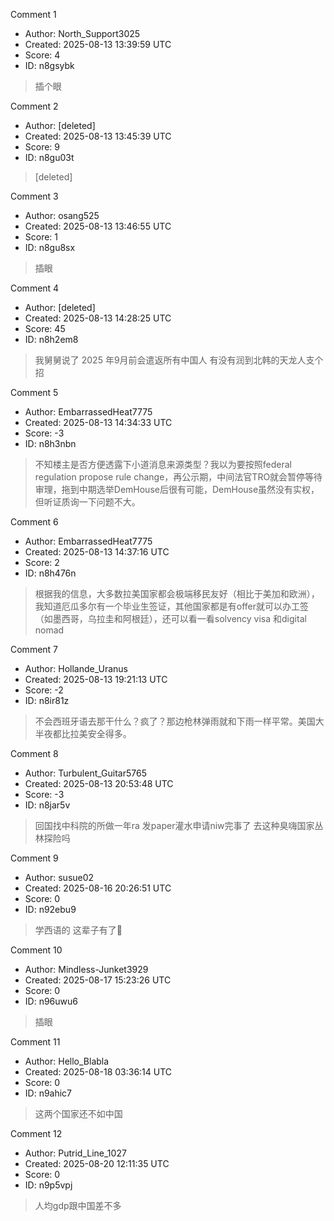 Comment 1

- Author: North_Support3025
- Created: 2025-08-13 13:39:59 UTC
- Score: 4
- ID: n8gsybk

> 插个眼

Comment 2

- Author: [deleted]
- Created: 2025-08-13 13:45:39 UTC
- Score: 9
- ID: n8gu03t

> [deleted]

Comment 3

- Author: osang525
- Created: 2025-08-13 13:46:55 UTC
- Score: 1
- ID: n8gu8sx

> 插眼

Comment 4

- Author: [deleted]
- Created: 2025-08-13 14:28:25 UTC
- Score: 45
- ID: n8h2em8

> 我舅舅说了 2025 年9月前会遣返所有中国人 有没有润到北韩的天龙人支个招

Comment 5

- Author: EmbarrassedHeat7775
- Created: 2025-08-13 14:34:33 UTC
- Score: -3
- ID: n8h3nbn

> 不知楼主是否方便透露下小道消息来源类型？我以为要按照federal regulation propose rule change，再公示期，中间法官TRO就会暂停等待审理，拖到中期选举DemHouse后很有可能，DemHouse虽然没有实权，但听证质询一下问题不大。

Comment 6

- Author: EmbarrassedHeat7775
- Created: 2025-08-13 14:37:16 UTC
- Score: 2
- ID: n8h476n

> 根据我的信息，大多数拉美国家都会极端移民友好（相比于美加和欧洲），我知道厄瓜多尔有一个毕业生签证，其他国家都是有offer就可以办工签（如墨西哥，乌拉圭和阿根廷），还可以看一看solvency visa 和digital nomad

Comment 7

- Author: Hollande_Uranus
- Created: 2025-08-13 19:21:13 UTC
- Score: -2
- ID: n8ir81z

> 不会西班牙语去那干什么？疯了？那边枪林弹雨就和下雨一样平常。美国大半夜都比拉美安全得多。

Comment 8

- Author: Turbulent_Guitar5765
- Created: 2025-08-13 20:53:48 UTC
- Score: -3
- ID: n8jar5v

> 回国找中科院的所做一年ra 发paper灌水申请niw完事了 去这种臭嗨国家丛林探险吗

Comment 9

- Author: susue02
- Created: 2025-08-16 20:26:51 UTC
- Score: 0
- ID: n92ebu9

> 学西语的 这辈子有了👊

Comment 10

- Author: Mindless-Junket3929
- Created: 2025-08-17 15:23:26 UTC
- Score: 0
- ID: n96uwu6

> 插眼

Comment 11

- Author: Hello_Blabla
- Created: 2025-08-18 03:36:14 UTC
- Score: 0
- ID: n9ahic7

> 这两个国家还不如中国

Comment 12

- Author: Putrid_Line_1027
- Created: 2025-08-20 12:11:35 UTC
- Score: 0
- ID: n9p5vpj

> 人均gdp跟中国差不多
